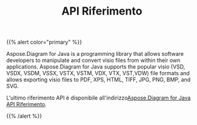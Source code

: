 ﻿---
title: API Riferimento
type: docs
weight: 70
url: /it/java/api-reference/
---
{{% alert color="primary" %}} 

Aspose.Diagram for Java is a programming library that allows software developers to manipulate and convert visio files from within their own applications. Aspose.Diagram for Java supports the popular visio (VSD, VSDX, VSDM, VSSX, VSTX, VSTM, VDX, VTX, VST,VDW) file formats and allows exporting visio files to PDF, XPS, HTML, TIFF, JPG, PNG, BMP, and SVG.

L'ultimo riferimento API è disponibile all'indirizzo[Aspose.Diagram for Java API Riferimento](https://reference.aspose.com/diagram/java).

{{% /alert %}}
